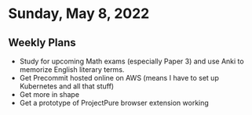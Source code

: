 # Sunday, May 8, 2022

## Weekly Plans

- Study for upcoming Math exams (especially Paper 3) and use Anki to memorize English literary terms.
- Get Precommit hosted online on AWS (means I have to set up Kubernetes and all that stuff)
- Get more in shape
- Get a prototype of ProjectPure browser extension working
